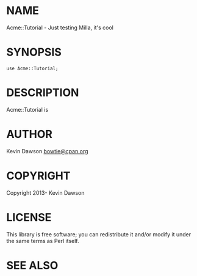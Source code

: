 # NAME

Acme::Tutorial - Just testing Milla, it's cool

# SYNOPSIS

    use Acme::Tutorial;

# DESCRIPTION

Acme::Tutorial is

# AUTHOR

Kevin Dawson <bowtie@cpan.org>

# COPYRIGHT

Copyright 2013- Kevin Dawson

# LICENSE

This library is free software; you can redistribute it and/or modify
it under the same terms as Perl itself.

# SEE ALSO
